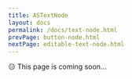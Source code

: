 ```yaml
---
title: ASTextNode
layout: docs
permalink: /docs/text-node.html
prevPage: button-node.html
nextPage: editable-text-node.html
---
```


<div>😑 This page is coming soon...</div>
